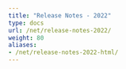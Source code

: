 ```yaml
---
title: "Release Notes - 2022"
type: docs
url: /net/release-notes-2022/
weight: 80
aliases:
- /net/release-notes-2022-html/
---
```




